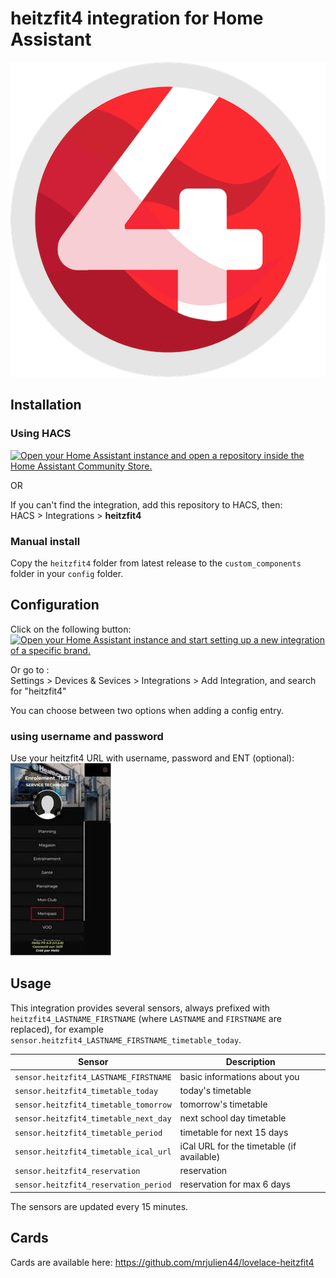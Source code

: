 # heitzfit4 integration for Home Assistant
![heitzfit4 logo](doc/logo_heitzfit4.png)
## Installation

### Using HACS

[![Open your Home Assistant instance and open a repository inside the Home Assistant Community Store.](https://my.home-assistant.io/badges/hacs_repository.svg)](https://my.home-assistant.io/redirect/hacs_repository/?owner=mrjulien44s&repository=hacs-heitzfit4&category=integration)

OR

If you can't find the integration, add this repository to HACS, then:  
HACS > Integrations > **heitzfit4**

### Manual install

Copy the `heitzfit4` folder from latest release to the `custom_components` folder in your `config` folder.

## Configuration

Click on the following button:  
[![Open your Home Assistant instance and start setting up a new integration of a specific brand.](https://my.home-assistant.io/badges/brand.svg)](https://my.home-assistant.io/redirect/brand/?brand=heitzfit4)  

Or go to :  
Settings > Devices & Sevices > Integrations > Add Integration, and search for "heitzfit4"

You can choose between two options when adding a config entry.  

### using username and password

Use your heitzfit4 URL with username, password and ENT (optional):  
![heitzfit4 config flow](doc/config_flow_username_password.png)

## Usage

This integration provides several sensors, always prefixed with `heitzfit4_LASTNAME_FIRSTNAME` (where `LASTNAME` and `FIRSTNAME` are replaced), for example `sensor.heitzfit4_LASTNAME_FIRSTNAME_timetable_today`.


| Sensor | Description |
|--------|-------------|
| `sensor.heitzfit4_LASTNAME_FIRSTNAME` | basic informations about you |
| `sensor.heitzfit4_timetable_today` | today's timetable |
| `sensor.heitzfit4_timetable_tomorrow` | tomorrow's timetable |
| `sensor.heitzfit4_timetable_next_day` | next school day timetable |
| `sensor.heitzfit4_timetable_period` | timetable for next 15 days |
| `sensor.heitzfit4_timetable_ical_url` | iCal URL for the timetable (if available) |
| `sensor.heitzfit4_reservation` | reservation |
| `sensor.heitzfit4_reservation_period` | reservation for max 6 days |

The sensors are updated every 15 minutes.

## Cards

Cards are available here: https://github.com/mrjulien44/lovelace-heitzfit4
